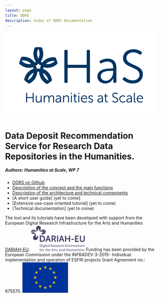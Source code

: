 ```yaml
---
layout: page
title: DDRS
description: Index of DDRS documentation
---
```

![alt text](https://github.com/DARIAH-ERIC/ddrs/blob/master/docs/contents/HaS_Logo_transparent_DARIAH_Farbton.png "Humanities at Scale")

# Data Deposit Recommendation Service for Research Data Repositories in the Humanities.
##### Authors: Humanities at Scale, WP 7

* [DDRS on Github](https://github.com/DARIAH-ERIC/ddrs)
* [Description of the concept and the main functions](concept.md)
* [Description of the architecture and technical components](architecture.md)
* [A short user guide] (yet to come]
* [Extensive use-case oriented tutorial] (yet to come)
* [Technical documentation] (yet to come)

The tool and its tutorials have been developed with support from the European Digital Research Infrastructure for the Arts and Humanities [DARIAH-EU](http://www.dariah.eu/).
![alt text](https://github.com/DARIAH-ERIC/ddrs/blob/master/docs/contents/DARIAH-EU-Logo-RGB_small.png "DARIAH-EU")
Funding has been provided by the European Commission under the INFRADEV-3-2015- Individual implementation and operation of ESFRI projects Grant Agreement no.: 675570.
![alt text](https://github.com/DARIAH-ERIC/ddrs/blob/master/docs/contents/eu.png "European Commission")
